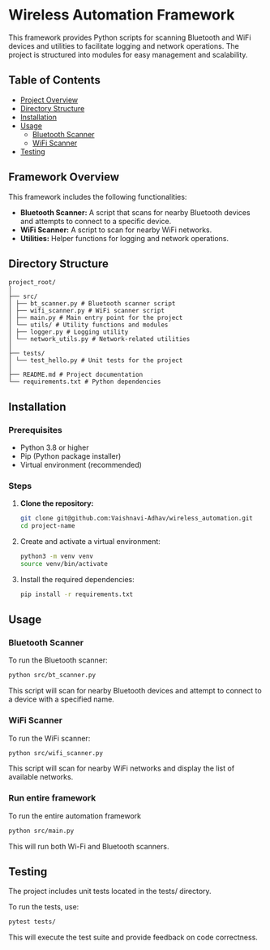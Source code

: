 # Wireless Automation Framework

This framework provides Python scripts for scanning Bluetooth and WiFi devices and utilities to facilitate logging and network operations. The project is structured into modules for easy management and scalability.

## Table of Contents

- [Project Overview](#project-overview)
- [Directory Structure](#directory-structure)
- [Installation](#installation)
- [Usage](#usage)
  - [Bluetooth Scanner](#bluetooth-scanner)
  - [WiFi Scanner](#wifi-scanner)
- [Testing](#testing)

## Framework Overview

This framework includes the following functionalities:

- **Bluetooth Scanner:** A script that scans for nearby Bluetooth devices and attempts to connect to a specific device.
- **WiFi Scanner:** A script to scan for nearby WiFi networks.
- **Utilities:** Helper functions for logging and network operations.

## Directory Structure
```
project_root/
│
├── src/
│ ├── bt_scanner.py # Bluetooth scanner script
│ ├── wifi_scanner.py # WiFi scanner script
│ ├── main.py # Main entry point for the project
│ └── utils/ # Utility functions and modules
│ ├── logger.py # Logging utility
│ └── network_utils.py # Network-related utilities
│
├── tests/
│ └── test_hello.py # Unit tests for the project
│
├── README.md # Project documentation
└── requirements.txt # Python dependencies
```


## Installation

### Prerequisites

- Python 3.8 or higher
- Pip (Python package installer)
- Virtual environment (recommended)

### Steps

1. **Clone the repository:**
   ```bash
   git clone git@github.com:Vaishnavi-Adhav/wireless_automation.git
   cd project-name
   
2. Create and activate a virtual environment:
    ```bash
    python3 -m venv venv
    source venv/bin/activate 
    ```
   
3. Install the required dependencies:
   ```bash
   pip install -r requirements.txt
   ```
   
## Usage
### Bluetooth Scanner
To run the Bluetooth scanner:

```bash
python src/bt_scanner.py
```
This script will scan for nearby Bluetooth devices and attempt to connect to a device with a specified name.

### WiFi Scanner
To run the WiFi scanner:

```bash
python src/wifi_scanner.py
```
This script will scan for nearby WiFi networks and display the list of available networks.

### Run entire framework
To run the entire automation framework

```bash
python src/main.py
```
This will run both Wi-Fi and Bluetooth scanners.

## Testing
The project includes unit tests located in the tests/ directory.

To run the tests, use:

```bash
pytest tests/
```
This will execute the test suite and provide feedback on code correctness.